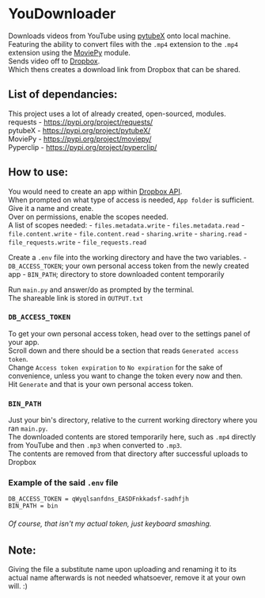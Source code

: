 # YouDownloader
Downloads videos from YouTube using [pytubeX](https://pypi.org/project/pytubeX/) onto local machine.<br />
Featuring the ability to convert files with the `.mp4` extension to the `.mp4` extension using the [MoviePy](https://pypi.org/project/moviepy/) module.<br />
Sends video off to [Dropbox](https://www.dropbox.com).<br />
Which thens creates a download link from Dropbox that can be shared.

## List of dependancies:
This project uses a lot of already created, open-sourced, modules.  
requests - https://pypi.org/project/requests/  
pytubeX - https://pypi.org/project/pytubeX/  
MoviePy - https://pypi.org/project/moviepy/  
Pyperclip - https://pypi.org/project/pyperclip/  

## How to use:
You would need to create an app within [Dropbox API](https://www.dropbox.com/developers/apps/create).<br />
When prompted on what type of access is needed, `App folder` is sufficient.<br />
Give it a name and create.<br />
Over on permissions, enable the scopes needed.<br />
A list of scopes needed:
	- `files.metadata.write`
	- `files.metadata.read`
	- `file.content.write`
	- `file.content.read`
	- `sharing.write`
	- `sharing.read`
	- `file_requests.write`
	- `file_requests.read`

Create a `.env` file into the working directory and have the two variables.
	- `DB_ACCESS_TOKEN`; your own personal access token from the newly created app
	- `BIN_PATH`; directory to store downloaded content temporarily

Run `main.py` and answer/do as prompted by the terminal.<br />
The shareable link is stored in `OUTPUT.txt`

### `DB_ACCESS_TOKEN`
To get your own personal access token, head over to the settings panel of your app.<br />
Scroll down and there should be a section that reads `Generated access token`.<br />
Change `Access token expiration` to `No expiration` for the sake of convenience, unless you want to change the token every now and then.<br />
Hit `Generate` and that is your own personal access token.

### `BIN_PATH`
Just your bin's directory, relative to the current working directory where you ran `main.py`.<br />
The downloaded contents are stored temporarily here, such as `.mp4` directly from YouTube and then `.mp3` when converted to `.mp3`.<br />
The contents are removed from that directory after successful uploads to Dropbox

### Example of the said `.env` file
```
DB_ACCESS_TOKEN = qWyqlsanfdns_EASDFnkkadsf-sadhfjh
BIN_PATH = bin
```
###### Of course, that isn't my actual token, just keyboard smashing.

## Note:
Giving the file a substitute name upon uploading and renaming it to its actual name afterwards is not needed whatsoever, remove it at your own will. :)